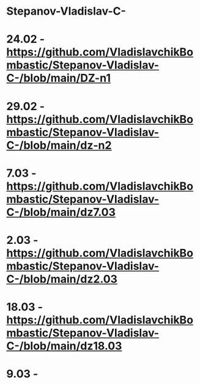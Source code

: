 # Stepanov-Vladislav-C-
# 24.02 - https://github.com/VladislavchikBombastic/Stepanov-Vladislav-C-/blob/main/DZ-n1
# 29.02 - https://github.com/VladislavchikBombastic/Stepanov-Vladislav-C-/blob/main/dz-n2
# 7.03 - https://github.com/VladislavchikBombastic/Stepanov-Vladislav-C-/blob/main/dz7.03
# 2.03 - https://github.com/VladislavchikBombastic/Stepanov-Vladislav-C-/blob/main/dz2.03
# 18.03 - https://github.com/VladislavchikBombastic/Stepanov-Vladislav-C-/blob/main/dz18.03
# 9.03 - 
